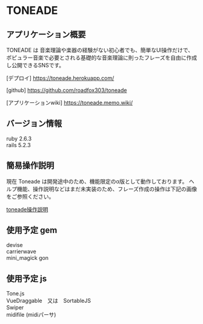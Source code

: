 # TONEADE
## アプリケーション概要

TONEADE は 音楽理論や楽器の経験がない初心者でも、簡単なUI操作だけで、
ポピュラー音楽で必要とされる基礎的な音楽理論に則ったフレーズを自由に作成し公開できるSNSです。

[デプロイ]
https://toneade.herokuapp.com/

[github]
https://github.com/roadfox303/toneade

[アプリケーションwiki]
https://toneade.memo.wiki/

<!-- 本アプリケーションは工夫次第でそこそこ作曲ソフト的な使い方もできますが、あくまで気軽な作曲アイデアのスケッチ、作曲前の実験場的な使い方を想定したサービスです。  
メロディができたけどなかなか良いコード進行が浮かばない。ダイアトニックなコード進行から一歩捻った構成を探りたい。作りたい曲のキースケールのコードフォームを憶えていない。といった時に活用してください！

作成したフレーズはブログ形式で公開することができ、公開されているフレーズを「Nice!」することでそのフレーズを自身のフレーズに転用(Cover)することができます。
Coverを使用したフレーズは、オリジナル元へのリンクが作成されます。リスペクトは大切ですね！

自身が作成したフレーズ、またはNice!したフレーズは、MIDIファイルに書き出しを行うことができます。
DAWやシーケンサーにインポートして自身の創作活動にTONEADEを活用してください！

本格的なDAWやシーケンサーとしての機能は現在想定しておりません。素晴らしいDAWが世の中には沢山ありますので。  
ですが利用者の反応次第では機能の拡張を行なっていきたいと考えています。 -->

## バージョン情報
ruby 2.6.3  
rails 5.2.3

## 簡易操作説明
現在 Toneade は開発途中のため、機能限定のα版として動作しております。
ヘルプ機能、操作説明などはまだ未実装のため、フレーズ作成の操作は下記の画像をご参照ください。

[toneade操作説明](https://user-images.githubusercontent.com/52414882/69954663-2bc9f480-153f-11ea-83ae-25ef111a49e0.jpg)
<!--


## カタログ設計
[TONEADE-カタログ設計.pdf](https://github.com/roadfox303/toneade/files/3732917/TONEADE-.pdf)

## 機能一覧
[TONEADE-基本機能.pdf](https://github.com/roadfox303/toneade/files/3733608/TONEADE-.pdf)  
[TONEADE-フレーズ機能.pdf](https://github.com/roadfox303/toneade/files/3823482/TONEADE-.pdf)


## テーブル定義書
[TONEADE-テーブル定義.pdf](https://github.com/roadfox303/toneade/files/3732932/TONEADE-.pdf)

## ER図
![TONEADE_ER](https://user-images.githubusercontent.com/52414882/66912828-4e1ab800-f04e-11e9-8453-44cbdf34360d.png)

## 画面遷移図
![TONEADE_画面遷移](https://user-images.githubusercontent.com/52414882/66896977-fcb00000-f030-11e9-817a-46ba31e3ce0e.png)

## ワイヤーフレーム
[コード進行アプリ.pdf](https://github.com/roadfox303/toneade/files/3732947/default.pdf) -->

## 使用予定 gem
devise  
carrierwave  
mini_magick
gon

## 使用予定 js
Tone.js  
VueDraggable　又は　SortableJS  
Swiper  
midifile (midiパーサ)
